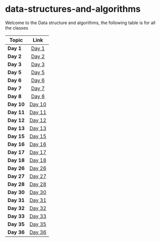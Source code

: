 # data-structures-and-algorithms

Welcome to the Data structure and algorithms, the following table is for all the classes

| Topic   |      Link      |
|----------|:-------------:|
| **Day 1** |[Day 1](data1/README.md) |
| **Day 2** |[Day 2](day2/README.md) |
| **Day 3** |[Day 3](day3/README.md) |
| **Day 5** |[Day 5](Data-Structures/linked-list/README.md) |
| **Day 6** |[Day 6](Data-Structures/linked-list/README.md) |
| **Day 7** |[Day 7](Data-Structures/linked-list/README7.md) |
| **Day 8** |[Day 8](challenges/ll_zip/ll_zip.md) |
| **Day 10** |[Day 10](Data-Structures/stack_and_queue/README.md) |
| **Day 11** |[Day 11](challenges/queue_with_stacks/README.md) |
| **Day 12** |[Day 12](challenges/fifo_animal_shelter/README.md) |
| **Day 13** |[Day 13](challenges/multi_bracket_validation/README.md) |
| **Day 15** |[Day 15](Data-Structures/trees/README.md) |
| **Day 16** |[Day 16](Data-Structures/trees/README2.md) |
| **Day 17** |[Day 17](challenges/breadthFirst/README3.md) |
| **Day 18** |[Day 18](challenges/tree-fizz-buzz/README.md) |
| **Day 26** |[Day 26](challenges/insertion_sort/README.md) |
| **Day 27** |[Day 27](challenges/merge_sort/README.md) |
| **Day 28** |[Day 28](challenges/quicksort/README.md) |
| **Day 30** |[Day 30](Data-Structures/hashtable/README.md) |
| **Day 31** |[Day 31](challenges/hashmap-repeated-words/README.md) |
| **Day 32** |[Day 32](challenges/hashmap-tree-intersection/README.md) |
| **Day 33** |[Day 33](challenges/hashmap-left-join/README.md) |
| **Day 35** |[Day 35](Data-Structures/graph/README.md) |
| **Day 36** |[Day 36](Data-Structures/graph/README2.md) |